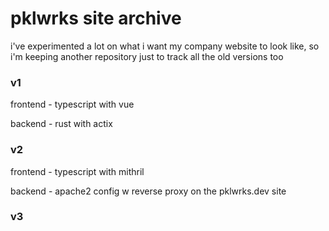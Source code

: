 # pklwrks site archive

i've experimented a lot on what i want my company website to look like, so i'm keeping another repository just to track all the old versions too

### v1

frontend - typescript with vue

backend - rust with actix

### v2

frontend - typescript with mithril 

backend - apache2 config w reverse proxy on the pklwrks.dev site

### v3
